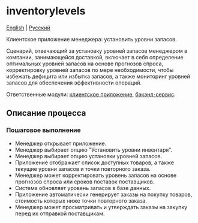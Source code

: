 # inventorylevels

[English](inventorylevels.md) | [Русский](inventorylevels.ru.md)

Клиентское приложение менеджера: установить уровни запасов.

Сценарий, отвечающий за установку уровней запасов менеджером в компании, занимающейся доставкой, включает в себя определение оптимальных уровней запасов на основе прогнозов спроса, корректировку уровней запасов по мере необходимости, чтобы избежать дефицита или избытка запасов, а также мониторинг уровней запасов для обеспечения эффективности операций.

Ответственные модули: [клиентское приложение](../../frontend/managerclient.md), [бэкэнд-сервис](../../backend/managerbackend.md).

## Описание процесса

### Пошаговое выполнение

- Менеджер открывает приложение.
- Менеджер выбирает опцию "Установить уровни инвентаря".
- Менеджер выбирает опцию установки уровней запасов.
- Приложение отображает список доступных товаров, а также текущие уровни запасов и точки повторного заказа.
- Менеджер может корректировать уровень запасов на основе прогнозов спроса или сроков поставок поставщиков.
- Система обновляет уровень запасов в базе данных.
- Приложение автоматически генерирует заказы на покупку товаров, стоимость которых ниже точки повторного заказа.
- Менеджер может просматривать и утверждать заказы на закупку перед их отправкой поставщикам.
